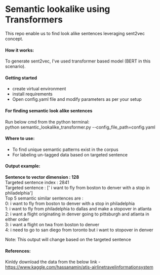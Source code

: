 # Semantic lookalike using Transformers
This repo enable us to find look alike sentences leveraging sent2vec concept.

#### How it works:
To generate sent2vec, I've used transformer based model (BERT in this scenario).  
 
#### Getting started
- create virtual environment
- install requirements 
- Open config.yaml file and modify parameters as per your setup

#### For finding semantic look alike sentences
Run below cmd from the python terminal: <br> 
python semantic_lookalike_transformer.py --config_file_path=config.yaml 


#### Where to use:
- To find unique semantic patterns exist in the corpus 
- For labeling un-tagged data based on targeted sentence   

#### Output example: 
**Sentence to vector dimension : 128** <br> 
Targeted sentence index : 2841 <br>
Targeted sentence : [' i want to fly from boston to denver with a stop in philadelphia'] <br>
Top 5 semantic similar sentences are : <br>
0: i want to fly from boston to denver with a stop in philadelphia <br>
1: i want to fly from philadelphia to dallas and make a stopover in atlanta <br>
2: i want a flight originating in denver going to pittsburgh and atlanta in either order <br>
3: i want a flight on twa from boston to denver <br>
4: i need to go to san diego from toronto but i want to stopover in denver <br>

Note: This output will change based on the targeted sentence     

#### References:
Kinldy download the data from the below link - <br>
https://www.kaggle.com/hassanamin/atis-airlinetravelinformationsystem 
